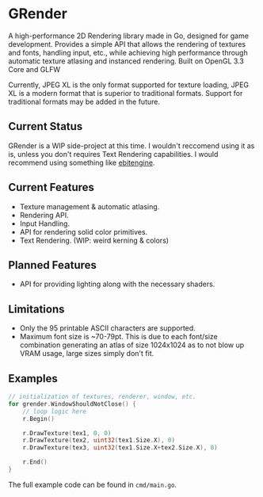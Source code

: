# GRender

A high-performance 2D Rendering library made in Go, designed for game development.
Provides a simple API that allows the rendering of textures and fonts, handling input, etc., while achieving high performance through automatic texture atlasing and instanced rendering. Built on OpenGL 3.3 Core and GLFW

Currently, JPEG XL is the only format supported for texture loading, JPEG XL is a modern format that is superior to traditional formats. Support for traditional formats may be added in the future.

## Current Status

GRender is a WIP side-project at this time. I wouldn't reccomend using it as is, unless you don't requires Text Rendering capabilities. I would recommend using something like [ebitengine](https://ebitengine.org/).

## Current Features

- Texture management & automatic atlasing.
- Rendering API.
- Input Handling.
- API for rendering solid color primitives.
- Text Rendering. (WIP: weird kerning & colors)

## Planned Features

- API for providing lighting along with the necessary shaders.

## Limitations

- Only the 95 printable ASCII characters are supported.
- Maximum font size is ~70-79pt. This is due to each font/size combination generating an atlas of size 1024x1024 as to not blow up VRAM usage, large sizes simply don't fit.

## Examples

```go
// initialization of textures, renderer, window, etc.
for grender.WindowShouldNotClose() {
	// loop logic here
	r.Begin()

	r.DrawTexture(tex1, 0, 0)
	r.DrawTexture(tex2, uint32(tex1.Size.X), 0)
	r.DrawTexture(tex3, uint32(tex1.Size.X+tex2.Size.X), 0)

	r.End()
}
```

The full example code can be found in `cmd/main.go`.